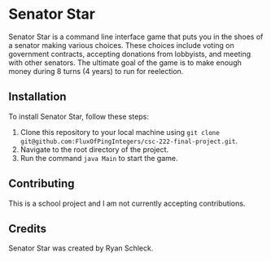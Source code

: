# Senator Star

Senator Star is a command line interface game that puts you in the shoes of a senator making various choices. These choices include voting on government contracts, accepting donations from lobbyists, and meeting with other senators. The ultimate goal of the game is to make enough money during 8 turns (4 years) to run for reelection.

## Installation

To install Senator Star, follow these steps:

1. Clone this repository to your local machine using `git clone git@github.com:FluxOfPingIntegers/csc-222-final-project.git`.
2. Navigate to the root directory of the project.
3. Run the command `java Main` to start the game.

## Contributing

This is a school project and I am not currently accepting contributions.

## Credits

Senator Star was created by Ryan Schleck.
